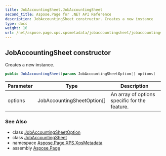 ```yaml
---
title: JobAccountingSheet.JobAccountingSheet
second_title: Aspose.Page for .NET API Reference
description: JobAccountingSheet constructor. Creates a new instance
type: docs
weight: 10
url: /net/aspose.page.xps.xpsmetadata/jobaccountingsheet/jobaccountingsheet/
---
```

## JobAccountingSheet constructor

Creates a new instance.

```csharp
public JobAccountingSheet(params JobAccountingSheetOption[] options)
```

| Parameter | Type | Description |
| --- | --- | --- |
| options | JobAccountingSheetOption[] | An array of options specific for the feature. |

### See Also

* class [JobAccountingSheetOption](../../jobaccountingsheet.jobaccountingsheetoption/)
* class [JobAccountingSheet](../)
* namespace [Aspose.Page.XPS.XpsMetadata](../../jobaccountingsheet/)
* assembly [Aspose.Page](../../../)


